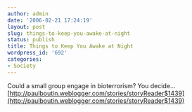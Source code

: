```yaml
---
author: admin
date: '2006-02-21 17:24:19'
layout: post
slug: things-to-keep-you-awake-at-night
status: publish
title: Things to Keep You Awake at Night
wordpress_id: '692'
categories:
- Society
---
```


Could a small group engage in bioterrorism? You decide...
[http://paulboutin.weblogger.com/stories/storyReader$1439](http://paulboutin.weblogger.com/stories/storyReader$1439)
